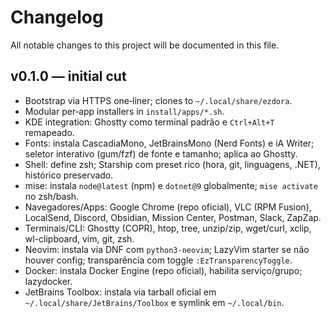 # Changelog

All notable changes to this project will be documented in this file.

## v0.1.0 — initial cut

- Bootstrap via HTTPS one‑liner; clones to `~/.local/share/ezdora`.
- Modular per‑app installers in `install/apps/*.sh`.
- KDE integration: Ghostty como terminal padrão e `Ctrl+Alt+T` remapeado.
- Fonts: instala CascadiaMono, JetBrainsMono (Nerd Fonts) e iA Writer; seletor interativo (gum/fzf) de fonte e tamanho; aplica ao Ghostty.
- Shell: define zsh; Starship com preset rico (hora, git, linguagens, .NET), histórico preservado.
- mise: instala `node@latest` (npm) e `dotnet@9` globalmente; `mise activate` no zsh/bash.
- Navegadores/Apps: Google Chrome (repo oficial), VLC (RPM Fusion), LocalSend, Discord, Obsidian, Mission Center, Postman, Slack, ZapZap.
- Terminais/CLI: Ghostty (COPR), htop, tree, unzip/zip, wget/curl, xclip, wl-clipboard, vim, git, zsh.
- Neovim: instala via DNF com `python3-neovim`; LazyVim starter se não houver config; transparência com toggle `:EzTransparencyToggle`.
- Docker: instala Docker Engine (repo oficial), habilita serviço/grupo; lazydocker.
- JetBrains Toolbox: instala via tarball oficial em `~/.local/share/JetBrains/Toolbox` e symlink em `~/.local/bin`.

